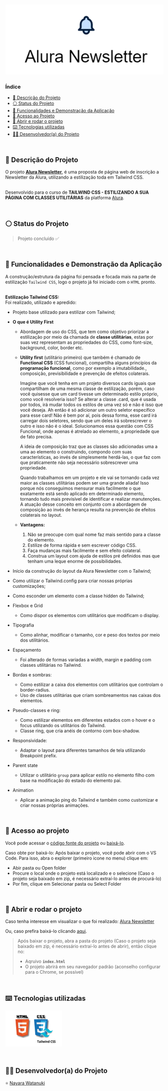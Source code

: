 <h1 align="center">
  <img alt="Alura Newsletter" src="https://raw.githubusercontent.com/nayarawatanuki/tailwind-css__alura-newsletter/main/img/readme/Alura-newsletter__cover.png"/>
</h1>

### Índice

* [:pencil: Descrição do Projeto](#pencil-descrição-do-projeto)
* [:white_circle: Status do Projeto](#white_circle-status-do-projeto)
* [:hammer: Funcionalidades e Demonstração da Aplicação](#hammer-funcionalidades-e-demonstração-da-aplicação)
* [:open_file_folder: Acesso ao Projeto](#open_file_folder-acesso-ao-projeto)
* [:rocket: Abrir e rodar o projeto](#rocket-abrir-e-rodar-o-projeto)
* [:keyboard: Tecnologias utilizadas](#keyboard-tecnologias-utilizadas)
* [:woman_technologist: Desenvolvedor(a) do Projeto](#woman_technologist-desenvolvedora-do-projeto)

</br>

## :pencil: Descrição do Projeto
O projeto **[Alura Newsletter](https://nayarawatanuki.github.io/tailwind-css__alura-newsletter/)**, é uma proposta de página web de inscrição a Newsletter da Alura, utilizando a estilização toda em Tailwind CSS. 

</br>Desenvolvido para o curso de **TAILWIND CSS - ESTILIZANDO A SUA PÁGINA COM CLASSES UTILITÁRIAS** da platforma [Alura](https://www.alura.com.br/).

</br>

## :white_circle: Status do Projeto
> Projeto concluído :white_check_mark:

</br>

## :hammer: Funcionalidades e Demonstração da Aplicação
A construção/estrutura da página foi pensada e focada mais na parte de estilização `Tailwind CSS`, logo o projeto já foi iniciado com o `HTML` pronto. 
</br></br>

**Estilização Tailwind CSS:**</br>
Foi realizado, utilizado e apredido: 
- Projeto base utilizado para estilizar com Tailwind;

- **O que é Utility First**
  - Abordagem de uso do CSS, que tem como objetivo priorizar a estilização por meio da chamada de 
  **classe utilitárias**, estas por suas vez representam as propriedades do CSS, como font-size, background, color, border etc.
  - **Utility first** (utilitário primeiro) que também é chamado de 
  **Functional CSS** (CSS funcional), compartilha alguns princípios da **programação funcional**, 
  como por exemplo a imutabilidade., composição, previsibilidade e prevenção de efeitos colaterais.
    </br>
    
    Imagine que você tenha em um projeto diversos cards iguais que compartilham de uma mesma classe de estilização, porém, caso você quisesse que um card tivesse um determinado estilo próprio, como você resolveria isso? Se alterar a classe .card, que é usada por todos, irá mudar todos os estilos de uma vez só e não é isso que você deseja. Ah então é só adicionar um outro seletor específico para esse card! Não é bem por aí, pois dessa forma, esse card irá carregar dois seletores, sendo que um deles irá sobrescrever o outro e isso não é o ideal. Solucionamos essa questão com CSS Funcional, onde apenas é atrelado ao elemento, a propriedade que de fato precisa.
    </br>
    
    A ideia de composição traz que as classes são adicionadas uma a uma ao elemento o construindo, compondo com suas características, ao invés de simplesmente herdá-las, o que faz com que praticamente não seja necessário sobrescrever uma propriedade.
    </br>
    
    Quando trabalhamos em um projeto e ele vai se tornando cada vez maior as classes utilitárias podem ser uma grande aliada! Isso porque nós conseguimos mensurar mais facilmente o que exatamente está sendo aplicado em determinado elemento, tornando tudo mais previsível de identificar e realizar manutenções. A atuação desse conceito em conjunto com a abordagem de composição ao invés de herança resulta na prevenção de efeitos colaterais no layout.

  - **Vantagens:**
    1. Não se preocupe com qual nome faz mais sentido para a classe do elemento.
    2. Estilize de forma rápida e sem escrever código CSS.
    3. Faça mudanças mais facilmente e sem efeito colateral.
    4. Construa um layout com ajuda de estilos pré definidos mas que tenham uma leque enorme de possibilidades.

- Início da construção do layout da Alura Newsletter com o Tailwind;
- Como utilizar o Tailwind.config para criar nossas próprias customizações;
- Como esconder um elemento com a classe hidden do Tailwind;

- Flexbox e Grid
  - Como dispor os elementos com utilitários que modificam o display.

- Tipografia
  - Como alinhar, modificar o tamanho, cor e peso dos textos por meio dos utilitários.

- Espaçamento
  - Foi alterado de formas variadas a width, margin e padding com classes utilitárias no Tailwind.
  
- Bordas e sombras:
  - Como estilizar a caixa dos elementos com utilitários que controlam o border-radius.
  - Uso de classes utilitárias que criam sombreamentos nas caixas dos elementos.

- Pseudo-classes e ring:
  - Como estilizar elementos em diferentes estados com o hover e o focus utilizando os utilitários do Tailwind.
  - Classe ring, que cria anéis de contorno com box-shadow.

- Responsividade:
  - Adaptar o layout para diferentes tamanhos de tela utilizando Breakpoint prefix.
  
- Parent state
  - Utilizar o utilitário `group` para aplicar estilo no elemento filho com base na modificação do estado do elemento pai.

- Animation
  - Aplicar a animação ping do Tailwind e também como customizar e criar nossas próprias animações.

</br>

## :open_file_folder: Acesso ao projeto
Você pode acessar o [código fonte do projeto](https://github.com/nayarawatanuki/tailwind-css__alura-newsletter) ou 
[baixá-lo](https://github.com/nayarawatanuki/tailwind-css__alura-newsletter/archive/refs/heads/main.zip).

Caso obte por baixá-lo: 
Após baixar o projeto, você pode abrir com o VS Code. Para isso, abra o explorer (primeiro icone no menu) clique em:
- Abir pasta ou Open folder
- Procure o local onde o projeto está localizado e o selecione (Caso o projeto seja baixado em zip, é necessário extraí-lo antes de procurá-lo)
- Por fim, clique em Selecionar pasta ou Select Folder

</br>

## :rocket: Abrir e rodar o projeto
Caso tenha interesse em visualizar o que foi realizado: [Alura Newsletter](https://nayarawatanuki.github.io/tailwind-css__alura-newsletter/) 

Ou, caso prefira baixá-lo clicando [aqui](https://github.com/nayarawatanuki/tailwind-css__alura-newsletter/archive/refs/heads/main.zip).

> Após baixar o projeto, abra a pasta do projeto (Caso o projeto seja baixado em zip, é necessário extraí-lo antes de abrir), então clique no:
> - Aqruivo **``index.html``**
> - O projeto abrirá em seu navegador padrão (aconselho configurar para o Chrome, se possível)

</br>

## :keyboard: Tecnologias utilizadas
![HTML + CSS + Tailwind](https://raw.githubusercontent.com/nayarawatanuki/tailwind-css__alura-newsletter/main/img/readme/html-css-tailwind.png)</br>

</br>

## :woman_technologist: Desenvolvedor(a) do Projeto
:star: [Nayara Watanuki](https://github.com/nayarawatanuki)
